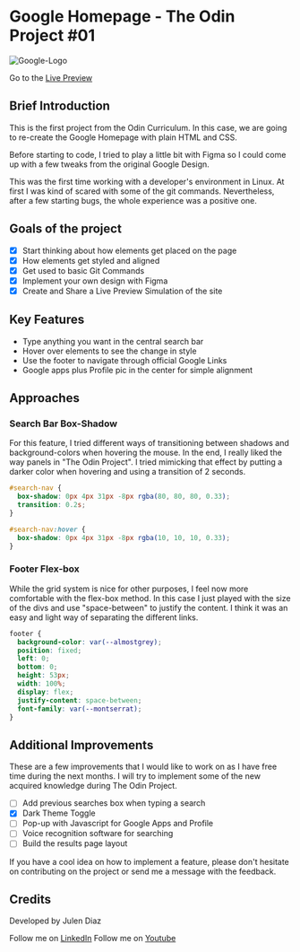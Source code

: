 # Google Homepage - The Odin Project #01

![Google-Logo](https://user-images.githubusercontent.com/66780327/114438684-5fec0580-9bc8-11eb-83ff-4c16f9cc67fc.PNG)

Go to the [Live Preview](https://shifujulen.github.io/google_homepage/)

## Brief Introduction

This is the first project from the Odin Curriculum. In this case, we are going to re-create the Google Homepage with plain HTML and CSS.

Before starting to code, I tried to play a little bit with Figma so I could come up with a few tweaks from the original Google Design.

This was the first time working with a developer's environment in Linux. At first I was kind of scared with some of the git commands. Nevertheless, after a few starting bugs, the whole experience was a positive one.

## Goals of the project

- [x] Start thinking about how elements get placed on the page
- [x] How elements get styled and aligned
- [x] Get used to basic Git Commands
- [x] Implement your own design with Figma
- [x] Create and Share a Live Preview Simulation of the site

## Key Features

- Type anything you want in the central search bar
- Hover over elements to see the change in style
- Use the footer to navigate through official Google Links
- Google apps plus Profile pic in the center for simple alignment

## Approaches

### Search Bar Box-Shadow

For this feature, I tried different ways of transitioning between shadows and background-colors when hovering the mouse. In the end, I really liked the way panels in "The Odin Project". I tried mimicking that effect by putting a darker color when hovering and using a transition of 2 seconds.

```css
#search-nav {
  box-shadow: 0px 4px 31px -8px rgba(80, 80, 80, 0.33);
  transition: 0.2s;
}

#search-nav:hover {
  box-shadow: 0px 4px 31px -8px rgba(10, 10, 10, 0.33);
}
```

### Footer Flex-box

While the grid system is nice for other purposes, I feel now more comfortable with the flex-box method. In this case I just played with the size of the divs and use "space-between" to justify the content. I think it was an easy and light way of separating the different links.

```css
footer {
  background-color: var(--almostgrey);
  position: fixed;
  left: 0;
  bottom: 0;
  height: 53px;
  width: 100%;
  display: flex;
  justify-content: space-between;
  font-family: var(--montserrat);
}
```

## Additional Improvements

These are a few improvements that I would like to work on as I have free time during the next months. I will try to implement some of the new acquired knowledge during The Odin Project.

- [ ] Add previous searches box when typing a search
- [x] Dark Theme Toggle
- [ ] Pop-up with Javascript for Google Apps and Profile
- [ ] Voice recognition software for searching
- [ ] Build the results page layout

If you have a cool idea on how to implement a feature, please don't hesitate on contributing on the project or send me a message with the feedback.

## Credits

Developed by Julen Diaz

Follow me on [LinkedIn](https://es.linkedin.com/in/julenfront)
Follow me on [Youtube](https://www.youtube.com/channel/UCUoloquxVnnNLFTD8RwthIQ)
